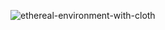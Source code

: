 ![ethereal-environment-with-cloth](https://github.com/Theadorr/Theadorr/assets/146150512/9a41412a-548c-4b2f-8d2c-4e8adf13dcf7)
